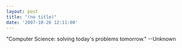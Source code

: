 ```yaml
---
layout: post
title: "(no title)"
date: '2007-10-26 12:11:00'
---
```


"Computer Science: solving today's problems tomorrow." --Unknown<br>
